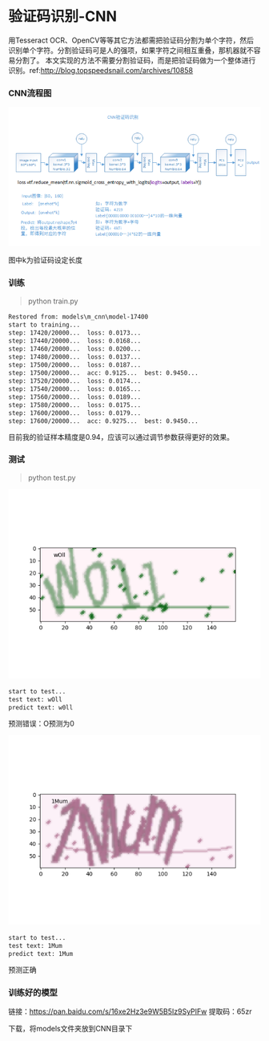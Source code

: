 # 验证码识别-CNN

用Tesseract OCR、OpenCV等等其它方法都需把验证码分割为单个字符，然后识别单个字符。分割验证码可是人的强项，如果字符之间相互重叠，那机器就不容易分割了。
本文实现的方法不需要分割验证码，而是把验证码做为一个整体进行识别。ref:http://blog.topspeedsnail.com/archives/10858

### CNN流程图

![流程图](https://github.com/zoulala/OCR_deeplearning/blob/master/CNN/ocr_cnn.png)

图中k为验证码设定长度

### 训练

> python train.py

```
Restored from: models\m_cnn\model-17400
start to training...
step: 17420/20000...  loss: 0.0173... 
step: 17440/20000...  loss: 0.0168... 
step: 17460/20000...  loss: 0.0200... 
step: 17480/20000...  loss: 0.0137... 
step: 17500/20000...  loss: 0.0187... 
step: 17500/20000...  acc: 0.9125...  best: 0.9450... 
step: 17520/20000...  loss: 0.0174... 
step: 17540/20000...  loss: 0.0165... 
step: 17560/20000...  loss: 0.0189... 
step: 17580/20000...  loss: 0.0175... 
step: 17600/20000...  loss: 0.0179... 
step: 17600/20000...  acc: 0.9275...  best: 0.9450... 
```
目前我的验证样本精度是0.94，应该可以通过调节参数获得更好的效果。


### 测试
> python test.py

![测试1](https://github.com/zoulala/OCR_deeplearning/blob/master/CNN/test1.png)
```
start to test...
test text: wOll
predict text: w0ll
```
预测错误：O预测为0

![测试2](https://github.com/zoulala/OCR_deeplearning/blob/master/CNN/test2.png)
```
start to test...
test text: 1Mum
predict text: 1Mum
```
预测正确



### 训练好的模型

链接：https://pan.baidu.com/s/16xe2Hz3e9W5B5Iz9SyPIFw 
提取码：65zr 

下载，将models文件夹放到CNN目录下
